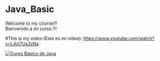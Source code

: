 # Java_Basic

Welcome to my course!!! <br/>
Bienvenido a mi curso !!!  <br/>

#This is my video (Este es mi vídeo): https://www.youtube.com/watch?v=L4zI7Ux2zNs <br/>

[![Curso Básico de Java](https://img.youtube.com/vi/L4zI7Ux2zNs/0.jpg)](https://www.youtube.com/playlist?list=PLViNbzdNIbHCnlLPp3gz1s_ow3c5wKBfD)
